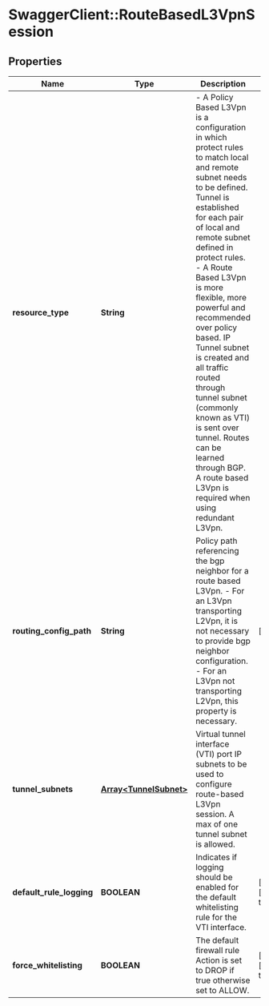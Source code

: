 # SwaggerClient::RouteBasedL3VpnSession

## Properties
Name | Type | Description | Notes
------------ | ------------- | ------------- | -------------
**resource_type** | **String** | - A Policy Based L3Vpn is a configuration in which protect rules to match local and remote subnet needs to be defined. Tunnel is established for each pair of local and remote subnet defined in protect rules. - A Route Based L3Vpn is more flexible, more powerful and recommended over policy based. IP Tunnel subnet is created and all traffic routed through tunnel subnet (commonly known as VTI) is sent over tunnel. Routes can be learned through BGP. A route based L3Vpn is required when using redundant L3Vpn.  | 
**routing_config_path** | **String** | Policy path referencing the bgp neighbor for a route based L3Vpn. - For an L3Vpn transporting L2Vpn, it is not necessary to provide bgp neighbor configuration. - For an L3Vpn not transporting L2Vpn, this property is necessary.  | [optional] 
**tunnel_subnets** | [**Array&lt;TunnelSubnet&gt;**](TunnelSubnet.md) | Virtual tunnel interface (VTI) port IP subnets to be used to configure route-based L3Vpn session. A max of one tunnel subnet is allowed.  | 
**default_rule_logging** | **BOOLEAN** | Indicates if logging should be enabled for the default whitelisting rule for the VTI interface.  | [optional] [default to false]
**force_whitelisting** | **BOOLEAN** | The default firewall rule Action is set to DROP if true otherwise set to ALLOW.  | [optional] [default to false]


